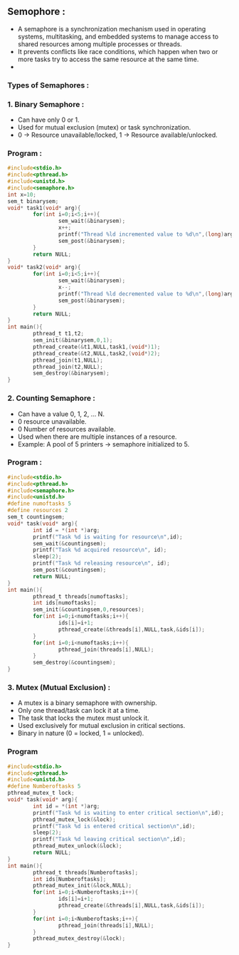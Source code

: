 ## Semophore :
- A semaphore is a synchronization mechanism used in operating systems, multitasking, and embedded systems to manage access to shared resources among multiple processes or threads.
- It prevents conflicts like race conditions, which happen when two or more tasks try to access the same resource at the same time.
- 
### Types of Semaphores :
### 1. Binary Semaphore :
- Can have only 0 or 1.
- Used for mutual exclusion (mutex) or task synchronization.
- 0 → Resource unavailable/locked, 1 → Resource available/unlocked.
### Program :
```c
#include<stdio.h>
#include<pthread.h>
#include<unistd.h>
#include<semaphore.h>
int x=10;
sem_t binarysem;
void* task1(void* arg){
        for(int i=0;i<5;i++){
                sem_wait(&binarysem);
                x++;
                printf("Thread %ld incremented value to %d\n",(long)arg,x);
                sem_post(&binarysem);
        }
        return NULL;
}
void* task2(void* arg){
        for(int i=0;i<5;i++){
                sem_wait(&binarysem);
                x--;
                printf("Thread %ld decremented value to %d\n",(long)arg,x);
                sem_post(&binarysem);
        }
        return NULL;
}
int main(){
        pthread_t t1,t2;
        sem_init(&binarysem,0,1);
        pthread_create(&t1,NULL,task1,(void*)1);
        pthread_create(&t2,NULL,task2,(void*)2);
        pthread_join(t1,NULL);
        pthread_join(t2,NULL);
        sem_destroy(&binarysem);
}
```

### 2. Counting Semaphore :
- Can have a value 0, 1, 2, … N.
- 0 resource unavailable.
- 0 Number of resources available.
- Used when there are multiple instances of a resource.
- Example: A pool of 5 printers → semaphore initialized to 5.
### Program :
```c
#include<stdio.h>
#include<pthread.h>
#include<semaphore.h>
#include<unistd.h>
#define numoftasks 5
#define resources 2
sem_t countingsem;
void* task(void* arg){
        int id = *(int *)arg;
        printf("Task %d is waiting for resource\n",id);
        sem_wait(&countingsem);
        printf("Task %d acquired resource\n", id);
        sleep(2);
        printf("Task %d releasing resource\n", id);
        sem_post(&countingsem);
        return NULL;
}
int main(){
        pthread_t threads[numoftasks];
        int ids[numoftasks];
        sem_init(&countingsem,0,resources);
        for(int i=0;i<numoftasks;i++){
                ids[i]=i+1;
                pthread_create(&threads[i],NULL,task,&ids[i]);
        }
        for(int i=0;i<numoftasks;i++){
                pthread_join(threads[i],NULL);
        }
        sem_destroy(&countingsem);
}
```

### 3. Mutex (Mutual Exclusion) :
- A mutex is a binary semaphore with ownership.
- Only one thread/task can lock it at a time.
- The task that locks the mutex must unlock it.
- Used exclusively for mutual exclusion in critical sections.
- Binary in nature (0 = locked, 1 = unlocked).

### Program
```c
#include<stdio.h>
#include<pthread.h>
#include<unistd.h>
#define Numberoftasks 5
pthread_mutex_t lock;
void* task(void* arg){
        int id = *(int *)arg;
        printf("Task %d is waiting to enter critical section\n",id);
        pthread_mutex_lock(&lock);
        printf("Task %d is entered critical section\n",id);
        sleep(2);
        printf("Task %d leaving critical section\n",id);
        pthread_mutex_unlock(&lock);
        return NULL;
}
int main(){
        pthread_t threads[Numberoftasks];
        int ids[Numberoftasks];
        pthread_mutex_init(&lock,NULL);
        for(int i=0;i<Numberoftasks;i++){
                ids[i]=i+1;
                pthread_create(&threads[i],NULL,task,&ids[i]);
        }
        for(int i=0;i<Numberoftasks;i++){
                pthread_join(threads[i],NULL);
        }
        pthread_mutex_destroy(&lock);
}
```
